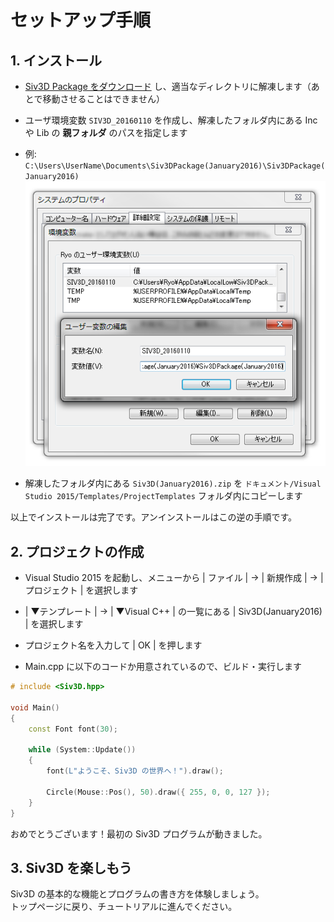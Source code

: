 ﻿# セットアップ手順

## 1. インストール
- <a href="http://siv3d.jp/downloads/Siv3D/Siv3DPackage(January2016).zip" target="_blank">Siv3D Package をダウンロード</a> し、適当なディレクトリに解凍します（あとで移動させることはできません）

- ユーザ環境変数 `SIV3D_20160110` を作成し、解凍したフォルダ内にある Inc や Lib の **親フォルダ** のパスを指定します
 - 例: `C:\Users\UserName\Documents\Siv3DPackage(January2016)\Siv3DPackage(January2016)`<br><img src="resource/env7.png">

- 解凍したフォルダ内にある `Siv3D(January2016).zip` を `ドキュメント/Visual Studio 2015/Templates/ProjectTemplates` フォルダ内にコピーします

以上でインストールは完了です。アンインストールはこの逆の手順です。  

## 2. プロジェクトの作成
- Visual Studio 2015 を起動し、メニューから | ファイル | → | 新規作成 | → | プロジェクト | を選択します

- | ▼テンプレート | → | ▼Visual C++ | の一覧にある | Siv3D(January2016) | を選択します

-  プロジェクト名を入力して | OK | を押します

- Main.cpp に以下のコードか用意されているので、ビルド・実行します
```cpp
# include <Siv3D.hpp>

void Main()
{
	const Font font(30);

	while (System::Update())
	{
		font(L"ようこそ、Siv3D の世界へ！").draw();

		Circle(Mouse::Pos(), 50).draw({ 255, 0, 0, 127 });
	}
}
```
おめでとうございます！最初の Siv3D プログラムが動きました。

## 3. Siv3D を楽しもう
Siv3D の基本的な機能とプログラムの書き方を体験しましょう。  
トップページに戻り、チュートリアルに進んでください。



